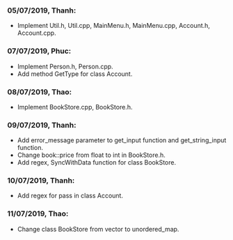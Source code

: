 ### 05/07/2019, Thanh:
* Implement Util.h, Util.cpp, MainMenu.h, MainMenu.cpp, Account.h, Account.cpp.

### 07/07/2019, Phuc:
* Implement Person.h, Person.cpp.
* Add method GetType for class Account.

### 08/07/2019, Thao:
* Implement BookStore.cpp, BookStore.h.

### 09/07/2019, Thanh:
* Add error_message parameter to get_input function and get_string_input function.
* Change book::price from float to int in BookStore.h.
* Add regex, SyncWithData function for class BookStore.

### 10/07/2019, Thanh:
* Add regex for pass in class Account.

### 11/07/2019, Thao:
* Change class BookStore from vector to unordered_map.
